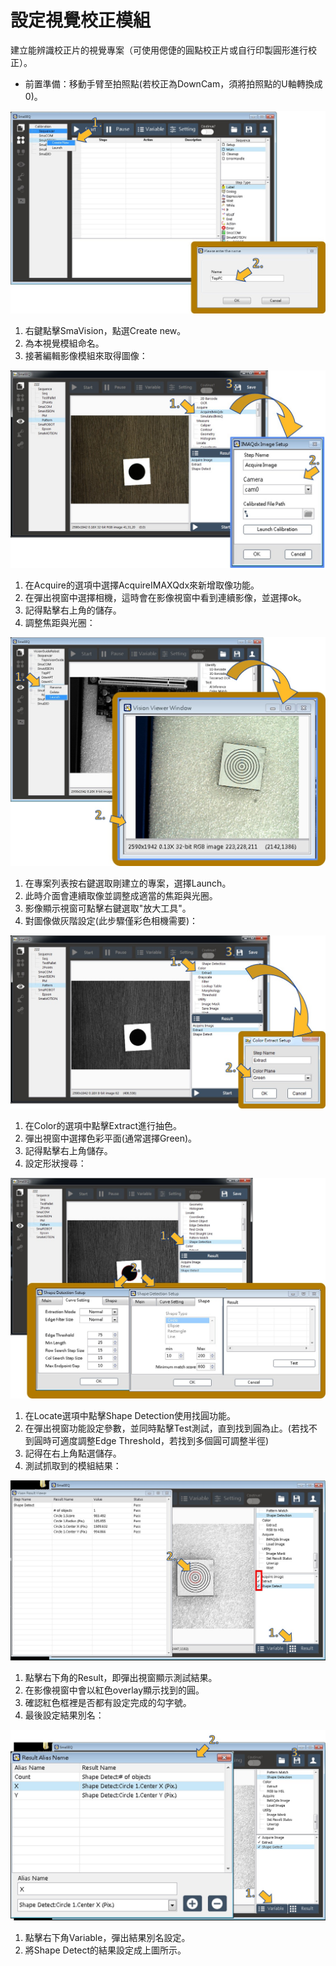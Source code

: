 # 設定視覺校正模組

建立能辨識校正片的視覺專案（可使用偲倢的圓點校正片或自行印製圓形進行校正）。

* 前置準備：移動手臂至拍照點\(若校正為DownCam，須將拍照點的U軸轉換成0\)。

![&#x5EFA;&#x7ACB;&#x5F71;&#x50CF;&#x6A21;&#x7D44;](../../../.gitbook/assets/jian-li-ying-xiang-mo-zu.jpg)

1. 右鍵點擊SmaVision，點選Create new。
2. 為本視覺模組命名。
3. 接著編輯影像模組來取得圖像：

![&#x7DE8;&#x8F2F;&#x5F71;&#x50CF;&#x6A21;&#x7D44;\_&#x53D6;&#x50CF;](../../../.gitbook/assets/bian-ji-ying-xiang-mo-zu.jpg)

1. 在Acquire的選項中選擇AcquireIMAXQdx來新增取像功能。
2. 在彈出視窗中選擇相機，這時會在影像視窗中看到連續影像，並選擇ok。
3. 記得點擊右上角的儲存。
4. 調整焦距與光圈：

![&#x8ABF;&#x6574;&#x76F8;&#x6A5F;&#x7126;&#x8DDD;&#x8207;&#x5149;&#x5708;&#x8A2D;&#x5B9A;](../../../.gitbook/assets/diao-zheng-jiao-ju-yu-guang-quan.jpg)

1. 在專案列表按右鍵選取剛建立的專案，選擇Launch。
2. 此時介面會連續取像並調整成適當的焦距與光圈。
3. 影像顯示視窗可點擊右鍵選取"放大工具"。
4. 對圖像做灰階設定\(此步驟僅彩色相機需要\)：

![&#x7070;&#x968E;&#x62BD;&#x8272;&#x8A2D;&#x5B9A;](../../../.gitbook/assets/hui-jie-chou-se.jpg)

1. 在Color的選項中點擊Extract進行抽色。
2. 彈出視窗中選擇色彩平面\(通常選擇Green\)。
3. 記得點擊右上角儲存。
4. 設定形狀搜尋：

![&#x5716;&#x50CF;&#x5F62;&#x72C0;&#x641C;&#x5C0B;&#x8A2D;&#x5B9A;](../../../.gitbook/assets/xing-zhuang-sou-xun.jpg)

1. 在Locate選項中點擊Shape Detection使用找圓功能。
2. 在彈出視窗功能設定參數，並同時點擊Test測試，直到找到圓為止。\(若找不到圓時可適度調整Edge Threshold，若找到多個圓可調整半徑\)
3. 記得在右上角點選儲存。
4. 測試抓取到的模組結果：

![&#x6E2C;&#x8A66;&#x5716;&#x50CF;&#x7D50;&#x679C;](../../../.gitbook/assets/ce-shi-ying-xiang-mo-zu.jpg)

1. 點擊右下角的Result，即彈出視窗顯示測試結果。
2. 在影像視窗中會以紅色overlay顯示找到的圓。
3. 確認紅色框裡是否都有設定完成的勾字號。
4. 最後設定結果別名：

![&#x8A2D;&#x5B9A;&#x7D50;&#x679C;&#x5225;&#x540D;](../../../.gitbook/assets/she-ding-bie-ming.jpg)

1. 點擊右下角Variable，彈出結果別名設定。
2. 將Shape Detect的結果設定成上圖所示。

